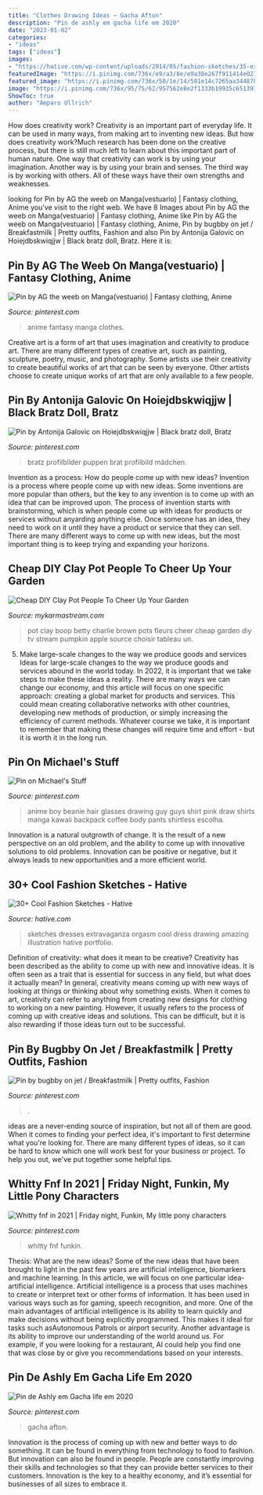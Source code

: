 ```yaml
---
title: "Clothes Drawing Ideas ~ Gacha Afton"
description: "Pin de ashly em gacha life em 2020"
date: "2023-01-02"
categories:
- "ideas"
tags: ["ideas"]
images:
- "https://hative.com/wp-content/uploads/2014/05/fashion-sketches/35-extravaganza-orgasm.jpg"
featuredImage: "https://i.pinimg.com/736x/e9/a3/8e/e9a38e267f911414e027198172822513.jpg"
featured_image: "https://i.pinimg.com/736x/50/1e/14/501e14c7265aa3448784c20b561b7a0b.jpg"
image: "https://i.pinimg.com/736x/95/75/62/957562e8e2f1333b19935c6513910d7e.jpg"
ShowToc: true
author: "Amparo Ullrich"
---
```



How does creativity work?
Creativity is an important part of everyday life. It can be used in many ways, from making art to inventing new ideas. But how does creativity work?Much research has been done on the creative process, but there is still much left to learn about this important part of human nature. One way that creativity can work is by using your imagination. Another way is by using your brain and senses. The third way is by working with others. All of these ways have their own strengths and weaknesses.

	

		
looking for Pin by AG the weeb on Manga(vestuario) | Fantasy clothing, Anime you've visit to the right web. We have 8 Images about Pin by AG the weeb on Manga(vestuario) | Fantasy clothing, Anime like Pin by AG the weeb on Manga(vestuario) | Fantasy clothing, Anime, Pin by bugbby on jet / Breakfastmilk | Pretty outfits, Fashion and also Pin by Antonija Galovic on Hoiejdbskwiqjjw | Black bratz doll, Bratz. Here it is:
		
    
## Pin By AG The Weeb On Manga(vestuario) | Fantasy Clothing, Anime

<img loading=lazy src="https://i.pinimg.com/736x/77/fd/cc/77fdcc23b43376328887dd9a1027f557.jpg" onerror="this.onerror=null;this.src='https://tse2.mm.bing.net/th?id=OIP.H7qM0yqTJdDm5czvz3edYgHaL9&amp;pid=15.1';" alt="Pin by AG the weeb on Manga(vestuario) | Fantasy clothing, Anime">

_Source: pinterest.com_

>anime fantasy manga clothes. 

	

Creative art is a form of art that uses imagination and creativity to produce art. There are many different types of creative art, such as painting, sculpture, poetry, music, and photography. Some artists use their creativity to create beautiful works of art that can be seen by everyone. Other artists choose to create unique works of art that are only available to a few people.

    
## Pin By Antonija Galovic On Hoiejdbskwiqjjw | Black Bratz Doll, Bratz

<img loading=lazy src="https://i.pinimg.com/736x/06/64/9e/06649e145a870f71021980b7672d6577.jpg" onerror="this.onerror=null;this.src='https://tse4.mm.bing.net/th?id=OIP.vBSbIYOipWCUD4VAIyCkegHaJP&amp;pid=15.1';" alt="Pin by Antonija Galovic on Hoiejdbskwiqjjw | Black bratz doll, Bratz">

_Source: pinterest.com_

>bratz profilbilder puppen brat profilbild mädchen. 

	

Invention as a process: How do people come up with new ideas?
Invention is a process where people come up with new ideas. Some inventions are more popular than others, but the key to any invention is to come up with an idea that can be improved upon. The process of invention starts with brainstorming, which is when people come up with ideas for products or services without anyarding anything else. Once someone has an idea, they need to work on it until they have a product or service that they can sell. There are many different ways to come up with new ideas, but the most important thing is to keep trying and expanding your horizons.

    
## Cheap DIY Clay Pot People To Cheer Up Your Garden

<img loading=lazy src="https://mykarmastream.com/wp-content/uploads/2017/07/Clay-Pot-People-8-535x946.jpg" onerror="this.onerror=null;this.src='https://tse2.mm.bing.net/th?id=OIP.aUMganPojxMtcobjhFh42gHaNG&amp;pid=15.1';" alt="Cheap DIY Clay Pot People To Cheer Up Your Garden">

_Source: mykarmastream.com_

>pot clay boop betty charlie brown pots fleurs cheer cheap garden diy tv stream pumpkin apple source choisir tableau un. 

	

5) Make large-scale changes to the way we produce goods and services
Ideas for large-scale changes to the way we produce goods and services abound in the world today. In 2022, it is important that we take steps to make these ideas a reality. There are many ways we can change our economy, and this article will focus on one specific approach: creating a global market for products and services. This could mean creating collaborative networks with other countries, developing new methods of production, or simply increasing the efficiency of current methods. Whatever course we take, it is important to remember that making these changes will require time and effort - but it is worth it in the long run.

    
## Pin On Michael&#039;s Stuff

<img loading=lazy src="https://i.pinimg.com/736x/c0/d5/be/c0d5bef4cd340b7bf26fa19f07a06da3.jpg" onerror="this.onerror=null;this.src='https://tse2.mm.bing.net/th?id=OIP.siJU8Nn4C1_WmItRkNgTSAHaKO&amp;pid=15.1';" alt="Pin on Michael&#039;s Stuff">

_Source: pinterest.com_

>anime boy beanie hair glasses drawing guy guys shirt pink draw shirts manga kawaii backpack coffee body pants shirtless escolha. 

	

Innovation is a natural outgrowth of change. It is the result of a new perspective on an old problem, and the ability to come up with innovative solutions to old problems. Innovation can be positive or negative, but it always leads to new opportunities and a more efficient world.

    
## 30+ Cool Fashion Sketches - Hative

<img loading=lazy src="https://hative.com/wp-content/uploads/2014/05/fashion-sketches/35-extravaganza-orgasm.jpg" onerror="this.onerror=null;this.src='https://tse1.mm.bing.net/th?id=OIP.YTqQObXyWTRu9WR5FANnpgHaLh&amp;pid=15.1';" alt="30+ Cool Fashion Sketches - Hative">

_Source: hative.com_

>sketches dresses extravaganza orgasm cool dress drawing amazing illustration hative portfolio. 

	

Definition of creativity: what does it mean to be creative?
Creativity has been described as the ability to come up with new and innovative ideas. It is often seen as a trait that is essential for success in any field, but what does it actually mean? In general, creativity means coming up with new ways of looking at things or thinking about why something exists. When it comes to art, creativity can refer to anything from creating new designs for clothing to working on a new painting. However, it usually refers to the process of coming up with creative ideas and solutions. This can be difficult, but it is also rewarding if those ideas turn out to be successful.

    
## Pin By Bugbby On Jet / Breakfastmilk | Pretty Outfits, Fashion

<img loading=lazy src="https://i.pinimg.com/736x/95/75/62/957562e8e2f1333b19935c6513910d7e.jpg" onerror="this.onerror=null;this.src='https://tse2.mm.bing.net/th?id=OIP.c63KOpaYZpPh400YjeW9UAHaNL&amp;pid=15.1';" alt="Pin by bugbby on jet / Breakfastmilk | Pretty outfits, Fashion">

_Source: pinterest.com_

>. 

	

ideas are a never-ending source of inspiration, but not all of them are good. When it comes to finding your perfect idea, it's important to first determine what you're looking for. There are many different types of ideas, so it can be hard to know which one will work best for your business or project. To help you out, we've put together some helpful tips.

    
## Whitty Fnf In 2021 | Friday Night, Funkin, My Little Pony Characters

<img loading=lazy src="https://i.pinimg.com/736x/50/1e/14/501e14c7265aa3448784c20b561b7a0b.jpg" onerror="this.onerror=null;this.src='https://tse1.mm.bing.net/th?id=OIP.nkj4g5KIQED5-BHNkEqgqgHaKg&amp;pid=15.1';" alt="Whitty fnf in 2021 | Friday night, Funkin, My little pony characters">

_Source: pinterest.com_

>whitty fnf funkin. 

	

Thesis: What are the new ideas?
Some of the new ideas that have been brought to light in the past few years are artificial intelligence, biomarkers and machine learning. In this article, we will focus on one particular idea- artificial intelligence. Artificial intelligence is a process that uses machines to create or interpret text or other forms of information. It has been used in various ways such as for gaming, speech recognition, and more. 
One of the main advantages of artificial intelligence is its ability to learn quickly and make decisions without being explicitly programmed. This makes it ideal for tasks such asAutonomous Patrols or airport security. Another advantage is its ability to improve our understanding of the world around us. For example, if you were looking for a restaurant, AI could help you find one that was close by or give you recommendations based on your interests.

    
## Pin De Ashly Em Gacha Life Em 2020

<img loading=lazy src="https://i.pinimg.com/736x/e9/a3/8e/e9a38e267f911414e027198172822513.jpg" onerror="this.onerror=null;this.src='https://tse2.mm.bing.net/th?id=OIP._aIJVyDqf7T2up0KonMvRQHaJ3&amp;pid=15.1';" alt="Pin de Ashly em Gacha life em 2020">

_Source: pinterest.com_

>gacha afton. 

	

Innovation is the process of coming up with new and better ways to do something. It can be found in everything from technology to food to fashion. But innovation can also be found in people. People are constantly improving their skills and technologies so that they can provide better services to their customers. Innovation is the key to a healthy economy, and it’s essential for businesses of all sizes to embrace it.

